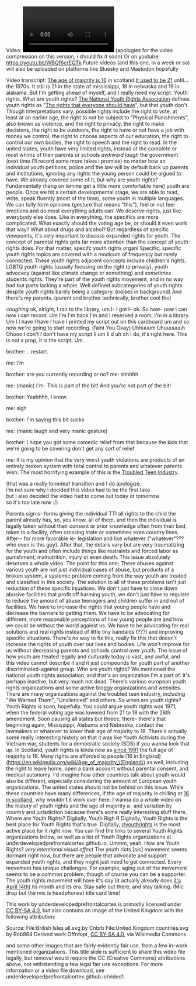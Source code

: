 Video:
<video controls width="250">
  <source src="./video1.webm" type="video/webm"; codecs='vp9'/>
  Download the
  <a href="./video1.webm">WEBM</a>
  video.
</video>
(apologies for the video compression on this version, i should fix it soon)
Or on youtube:
https://youtu.be/WBQf6crEQTk
Future videos (and this one, in a week or so) will also be uploaded on platforms like Bluesky and Mastodon hopefully

Video transcript:
[The age of majority is 16](https://en.wikipedia.org/wiki/Age_of_majority) in scotland.[It used to be 21](https://en.wikipedia.org/wiki/Twenty-sixth_Amendment_to_the_United_States_Constitution) until... the 1970s. It still is 21 in the state of mississippi, 19 in nebraska and 19 in alabama. But I'm getting ahead of myself, and I really need my script. Youth rights. What are youth rights? [The National Youth Rights Association](https://youthrights.org) defines youth rights as "[The rights that everyone should have](https://youthrights.org/about/what-are-youth-rights)", but that youth don't. Though interpretations vary, possible rights include the right to vote, at least at an earlier age, the right to not be subject to "Physical Punishments", also known as violence, and the right to privacy, the right to make decisions, the right to be outdoors, the right to have or not have a job with money we control, the right to choose aspects of our education, the right to control our own bodies, the right to speech and the right to read. In the united states, youth have very limited rights, instead at the complete or most whims of their parents or schools *awkward laugh* the government (next time i'll record some more takes i promise) no matter how an individual youth petitions, police and the law will by default back up parents and institutions, ignoring any rights the young person could be argued to have. We already covered some of it, but why are youth rights? Fundamentally (hang on lemme get a little more comfortable here) youth are people. Once we hit a certain developmental stage, we are able to read, write, speak fluently (most of the time), some youth in multiple languages. We can fully form opinions (gesture that means "this"), feel or not feel emotions and do most everything adults can. We deserve rights, just like everybody else does. Like in everything, the specifics are more complicated. What exactly should the voting age be, or should it even work that way? What about drugs and alcohol? But regardless of specific viewpoints, it's very important to discuss expanded rights for youth. The concept of parental rights gets far more attention than the concept of youth rights does. For that matter, specifc youth rights organi Specific, specific youth rights topics are covered with a modicum of frequency but rarely connected. These youth rights adjacent concepts include children's rights, LGBTQ youth rights (usually focusing on the right to privacy), youth advocacy (against like climate change or something) and *sometimes* students rights. They're part of the youth rights movement, and in no way bad but parts lacking a whole. Well defined subcategories of youth rights despite youth rights barely being a category. (noises in background) And there's my parents. (parent and brother technically, brother cool tho)

*coughing* ok, alright, I ran to the library, um I- I got I- ok. So now- now i can now i can record. Um I'm I'm back I'm and I reserved a room, I'm in a library. Um I I have I have I have I printed my script out on this cardboard um and so now we're going to start recording. (faint You Okay) Uhhuuum Uhuuuuuuh Ohooo I don't I don't have my script Ii um Ii d uh oh I do, it's right here. This is not a prop, it is the script. Um.

brother: ...restart.

me: I'm

brother: are you currently recording or no?
me: shhhhh

me: (manic) I'm- This is part of the bit! And you're not part of the bit!

brother: Yeahhhh, I know.

me: sigh

brother: I'm saying this bit sucks

me: (manic laugh and very manic gesture)

brother: I hope you got some comedic relief from that because the kids that we're going to be covering don't get any sort of relief

me: It is my opinion that the very worst youth violations are products of an entirely broken system with total control to parents and whatever parents wish. The most horrifying example of this is the [Troubled Teen Industry](https://en.wikipedia.org/wiki/Troubled_teen_industry).

(that was a really tonedeaf transition and I do apologize,  
i'm not sure why i decided this video had to be the first take  
but I also decided the video had to come out today or tomorrow  
so it's too late now :/)

Parents sign s- forms giving the individual TTI all rights to the child the parent already has, so, you know, all of them, and then the individual is legally taken without their consent or prior knowledge often from their bed, taken to a facility, often crossing state or sometimes even country lines. After-- for more favorable le- legislation and like whatever ("whatever"??? who even is this guy). After that, the details vary but are very traumatizing for the youth and often include things like restraints and forced labor as punishment, malnutrition, injury or even death. This issue absolutely deserves a whole video. The point for this one; These abuses against various youth are not just individual cases of abuse, but products of a broken system, a systemic problem coming from the way youth are treated and classified in this society. The solution to all of these problems isn't just reduction of these specific injustices. We don't just have to close down abusive facilities that profit off harming youth, we don't just have to regulate to reduce the amount of abuse teenagers and children suffer in and out of facilities. We have to increase the rights that young people have and decrease the barriers to getting them. We have to be advocating for different, more reasonable perceptions of how young people are and how we could be without the world against us. We have to be advocating for real solutions and real rights instead of little tiny bandaids (???) and improving specific situations. There's no way to fix this, really fix this that doesn't increase the rights of youth over our lives and bodies. Life won't improve for us without decreasing parents and schools control over youth. The issue of how youth are treated legally and culturally today is vast, and awful, and this video cannot describe it and it just compounds for youth part of another discriminated-against group. Who are youth rights? We mentioned the national youth rights association, and that's an organization I'm a part of. It's perhaps inactive, but very much not dead. There's various european youth rights organizations and some active bloggy organizations and websites. There are many organizations against the troubled teen industry, including "We Warned Them", "Unsilenced" and others. So when are youth rights? Youth Rights is soon, hopefully. You could argue youth rights was 1971, when the federal voting age was lowered from 21 to 18 with the 26th amendment. Soon causing all states but threee, there- there's that beginning again, Mississippi, Alabama and Nebraska, contact the lawmakers or whatever to lower their age of majority to 18. There's actually some really interesting history on that it was like Youth Activists during the Vietnam war, students for a democratic society (SDS) if you wanna look that up. In Scotland, youth rights is kinda now as [since 1991](https://en.wikipedia.org/wiki/Age_of_Legal_Capacity_\(Scotland\)_Act_1991) the full age of majority is 16. Many rights are afforded to people [16 in England](https://en.wikipedia.org/wiki/Age_of_majority_\(England\) as well, including the right to leave home, open a bank account without parental consent, and medical autonomy. I'd imagine how other countries talk about youth would also be different, especially considering the amount of European youth organizations. The united states should not be behind on this issue. While these countries have many differences, if the age of majority is chilling at [16 in scotland](https://legislation.gov.uk/ukpga/1991/50), why wouldn't it work over here. I wanna do a whole video on the history of youth rights and the age of majority a- and variation by country and jurisdiction because there's some really interesting stuff there. Where are Youth Rights? Digitally, Youth Righ R Digitally, Youth Rights is the best place for Youth Rights that's true. Digitally, [r/youthrights](https://reddit.com/r/YouthRights) is the most active place for it right now. You can find the links to several Youth Rights organizations below, as well as a list of Youth Rights organizations at underdevelopedprefrontalcortex.github.io. Ummm, yeah. How are Youth Rights? *very intentional visual effect* The youth riots \[sic] movement seems dormant right now, but there are people that advocate and support expanded youth rights, and they might just need to get connected. Every movement has unique challenges. For example, aging out of the movement seems to be a common problem, though of course you can be a supporter. The youth rights movement will have it's day (it actually already does [it's April 14th](https://youthrights.org/second-annual-national-youth-rights-day-2/)) its month and its era. Stay safe out there, and stay talking. (Mic drop but the mic is headphones)
title card time!

This work by underdevelopedprefrontalcortex is primarily licensed under [CC BY-SA 4.0](https://creativecommons.org/licenses/by-sa/4.0/), but also contains an image of the United Kingdom with the following attribution:

Source: File:British Isles all.svg by Cnbrb File:United Kingdom countries.svg by Rob984 Derived work:Offnfopt, [CC BY-SA 4.0](https://creativecommons.org/licenses/by-sa/4.0/), via Wikimedia Commons

and some other images that are fairly evidently fair use, from a few in-work mentioned organizations.
This title slide is sufficient to share this video file legally,
but removal would require the CC (Creative Commons) attributions above,
not withstanding a few legal fair use exceptions.
For more information or a video file download, see
underdevelopedprefrontalcortex.github.io/video1

